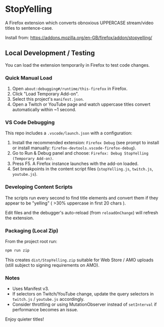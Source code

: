 # StopYelling

A Firefox extension which converts obnoxious UPPERCASE stream/video titles to sentence-case.

Install from: https://addons.mozilla.org/en-GB/firefox/addon/stopyelling/

## Local Development / Testing

You can load the extension temporarily in Firefox to test code changes.

### Quick Manual Load
1. Open `about:debugging#/runtime/this-firefox` in Firefox.
2. Click "Load Temporary Add-on".
3. Select this project's `manifest.json`.
4. Open a Twitch or YouTube page and watch uppercase titles convert automatically within ~1 second.

### VS Code Debugging
This repo includes a `.vscode/launch.json` with a configuration:
1. Install the recommended extension: `Firefox Debug` (see prompt to install or install manually: `firefox-devtools.vscode-firefox-debug`).
2. Go to Run & Debug panel and choose: `Firefox: Debug StopYelling (Temporary Add-on)`.
3. Press F5. A Firefox instance launches with the add-on loaded.
4. Set breakpoints in the content script files (`stopYelling.js`, `twitch.js`, `youtube.js`).

### Developing Content Scripts
The scripts run every second to find title elements and convert them if they appear to be "yelling" ( >30% uppercase in first 20 chars ).

Edit files and the debugger's auto-reload (from `reloadOnChange`) will refresh the extension.

### Packaging (Local Zip)
From the project root run:

```powershell
npm run zip
```

This creates `dist/StopYelling.zip` suitable for Web Store / AMO uploads (still subject to signing requirements on AMO).

### Notes
* Uses Manifest v3.
* If selectors on Twitch/YouTube change, update the query selectors in `twitch.js` / `youtube.js` accordingly.
* Consider throttling or using MutationObserver instead of `setInterval` if performance becomes an issue.

Enjoy quieter titles!